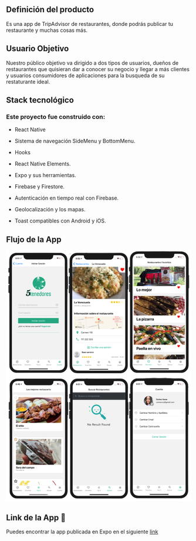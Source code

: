 ## Definición del producto

Es una app de TripAdvisor de restaurantes, donde podrás publicar tu restaurante y muchas cosas más.

## Usuario Objetivo

Nuestro público objetivo va dirigido a dos tipos de usuarios, dueños de restaurantes que quisieran dar a conocer su negocio y llegar a más clientes y usuarios consumidores de aplicaciones para la busqueda de su restaturante ideal.

## Stack tecnológico

### Este proyecto fue construido con:

- React Native

- Sistema de navegación SideMenu y BottomMenu.

- Hooks

- React Native Elements.

- Expo y sus herramientas.

- Firebase y Firestore.

- Autenticación en tiempo real con Firebase.

- Geolocalización y los mapas.

- Toast compatibles con Android y iOS.

## Flujo de la App

![](./assets/img/img1.png)
![](./assets/img/img2.png)

## Link de la App 📱

Puedes encontrar la app publicada en Expo en el siguiente [link](https://expo.io/@corinavaras/5-tenedores)
